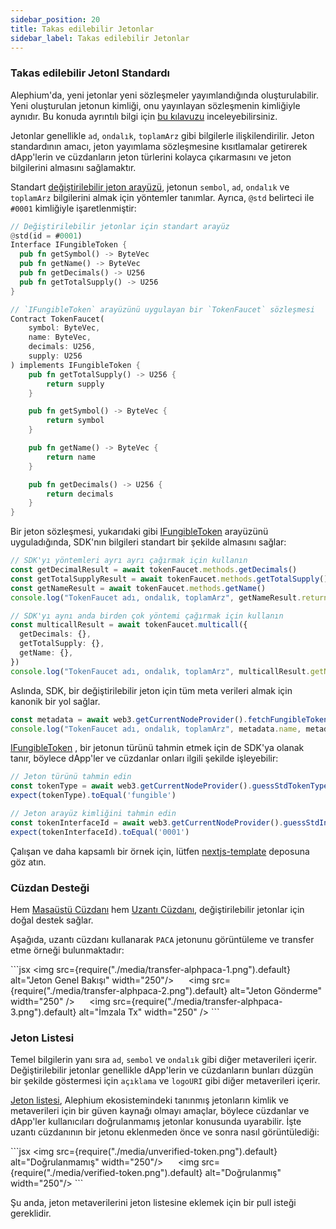 ```yaml
---
sidebar_position: 20
title: Takas edilebilir Jetonlar
sidebar_label: Takas edilebilir Jetonlar
---
```


### Takas edilebilir Jetonl Standardı

Alephium'da, yeni jetonlar yeni sözleşmeler yayımlandığında oluşturulabilir. Yeni oluşturulan jetonun kimliği, onu yayınlayan sözleşmenin kimliğiyle aynıdır. Bu konuda ayrıntılı bilgi için [bu kılavuzu](/dapps/build-dapp-from-scratch) inceleyebilirsiniz.

Jetonlar genellikle `ad`, `ondalık`, `toplamArz` gibi bilgilerle ilişkilendirilir. Jeton standardının amacı, jeton yayımlama sözleşmesine kısıtlamalar getirerek dApp'lerin ve cüzdanların jeton türlerini kolayca çıkarmasını ve jeton bilgilerini almasını sağlamaktır.

Standart [değiştirilebilir jeton arayüzü](https://github.com/alephium/alephium-web3/blob/master/packages/web3/std/fungible_token_interface.ral), jetonun `sembol`, `ad`, `ondalık` ve `toplamArz` bilgilerini almak için yöntemler tanımlar. Ayrıca, `@std` belirteci ile `#0001` kimliğiyle işaretlenmiştir:

```rust
// Değiştirilebilir jetonlar için standart arayüz
@std(id = #0001)
Interface IFungibleToken {
  pub fn getSymbol() -> ByteVec
  pub fn getName() -> ByteVec
  pub fn getDecimals() -> U256
  pub fn getTotalSupply() -> U256
}

// `IFungibleToken` arayüzünü uygulayan bir `TokenFaucet` sözleşmesi
Contract TokenFaucet(
    symbol: ByteVec,
    name: ByteVec,
    decimals: U256,
    supply: U256
) implements IFungibleToken {
    pub fn getTotalSupply() -> U256 {
        return supply
    }

    pub fn getSymbol() -> ByteVec {
        return symbol
    }

    pub fn getName() -> ByteVec {
        return name
    }

    pub fn getDecimals() -> U256 {
        return decimals
    }
}
```

Bir jeton sözleşmesi, yukarıdaki gibi
[IFungibleToken](https://github.com/alephium/alephium-web3/blob/master/packages/web3/std/fungible_token_interface.ral)
arayüzünü uyguladığında, SDK'nın bilgileri standart bir şekilde almasını sağlar:

```typescript
// SDK'yı yöntemleri ayrı ayrı çağırmak için kullanın
const getDecimalResult = await tokenFaucet.methods.getDecimals()
const getTotalSupplyResult = await tokenFaucet.methods.getTotalSupply()
const getNameResult = await tokenFaucet.methods.getName()
console.log("TokenFaucet adı, ondalık, toplamArz", getNameResult.returns, getDecimalResult.returns, getTotalSupplyResult.returns)

// SDK'yı aynı anda birden çok yöntemi çağırmak için kullanın
const multicallResult = await tokenFaucet.multicall({
  getDecimals: {},
  getTotalSupply: {},
  getName: {},
})
console.log("TokenFaucet adı, ondalık, toplamArz", multicallResult.getName.returns, multicallResult.getDecimal.returns, multicallResult.getTotalSupply.returns)
```

Aslında, SDK, bir değiştirilebilir jeton için tüm meta verileri almak için kanonik bir yol sağlar.

```typescript
const metadata = await web3.getCurrentNodeProvider().fetchFungibleTokenMetaData(tokenFaucet.contractId)
console.log("TokenFaucet adı, ondalık, toplamArz", metadata.name, metadata.decimals, metadata.totalSupply)
```

[IFungibleToken](https://github.com/alephium/alephium-web3/blob/master/packages/web3/std/fungible_token_interface.ral)
, bir jetonun türünü tahmin etmek için de SDK'ya olanak tanır, böylece dApp'ler ve cüzdanlar onları ilgili şekilde işleyebilir:

```typescript
// Jeton türünü tahmin edin
const tokenType = await web3.getCurrentNodeProvider().guessStdTokenType(tokenFaucet.contractId)
expect(tokenType).toEqual('fungible')

// Jeton arayüz kimliğini tahmin edin
const tokenInterfaceId = await web3.getCurrentNodeProvider().guessStdInterfaceId(tokenFaucet.contractId)
expect(tokenInterfaceId).toEqual('0001')
```

Çalışan ve daha kapsamlı bir örnek için, lütfen
[nextjs-template](https://github.com/alephium/nextjs-template) deposuna göz atın.

### Cüzdan Desteği

Hem [Masaüstü Cüzdanı](/wallet/desktop-wallet/overview) hem [Uzantı
Cüzdanı](/wallet/extension-wallet/overview), değiştirilebilir jetonlar için doğal destek sağlar.

Aşağıda, uzantı cüzdanı kullanarak `PACA` jetonunu görüntüleme ve transfer etme örneği bulunmaktadır:

\`\`\`jsx
<img src={require("./media/transfer-alphpaca-1.png").default} alt="Jeton Genel Bakışı" width="250"/>
&nbsp;&nbsp;&nbsp;&nbsp;
<img src={require("./media/transfer-alphpaca-2.png").default} alt="Jeton Gönderme" width="250" />
&nbsp;&nbsp;&nbsp;&nbsp;
<img src={require("./media/transfer-alphpaca-3.png").default} alt="İmzala Tx" width="250" />
\`\`\`

### Jeton Listesi

Temel bilgilerin yanı sıra `ad`, `sembol` ve
`ondalık` gibi diğer metaverileri içerir. Değiştirilebilir jetonlar genellikle dApp'lerin ve cüzdanların bunları düzgün bir şekilde göstermesi için `açıklama` ve `logoURI` gibi diğer metaverileri içerir.

[Jeton listesi](https://github.com/alephium/token-list), Alephium ekosistemindeki tanınmış jetonların kimlik ve metaverileri için bir güven kaynağı olmayı amaçlar, böylece cüzdanlar ve dApp'ler kullanıcıları doğrulanmamış jetonlar konusunda uyarabilir. İşte uzantı cüzdanının bir jetonu eklenmeden önce ve sonra nasıl görüntülediği:

\`\`\`jsx
<img src={require("./media/unverified-token.png").default} alt="Doğrulanmamış" width="250"/>
&nbsp;&nbsp;&nbsp;&nbsp;
<img src={require("./media/verified-token.png").default} alt="Doğrulanmış" width="250"/>
\`\`\`

Şu anda, jeton metaverilerini jeton listesine eklemek için bir pull isteği gereklidir.
